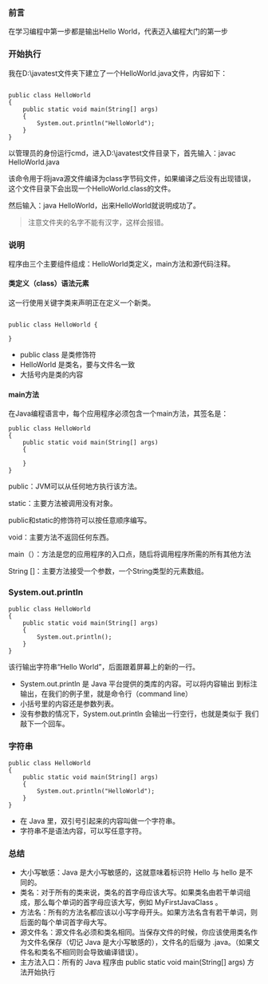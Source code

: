 ### 前言

在学习编程中第一步都是输出Hello World，代表迈入编程大门的第一步

### 开始执行

我在D:\javatest文件夹下建立了一个HelloWorld.java文件，内容如下：

``` 

public class HelloWorld
{
	public static void main(String[] args)
	{
		System.out.println("HelloWorld");
	}
}
```

以管理员的身份运行cmd，进入D:\javatest文件目录下，首先输入：javac HelloWorld.java 

该命令用于将java源文件编译为class字节码文件，如果编译之后没有出现错误，这个文件目录下会出现一个HelloWorld.class的文件。

然后输入：java HelloWorld，出来HelloWorld就说明成功了。

> 注意文件夹的名字不能有汉字，这样会报错。
### 说明

程序由三个主要组件组成：HelloWorld类定义，main方法和源代码注释。

#### 类定义（class）语法元素

这一行使用关键字类来声明正在定义一个新类。

``` 

public class HelloWorld {

}
```

- public class 是类修饰符
- HelloWorld 是类名，要与文件名一致
- 大括号内是类的内容
#### main方法

在Java编程语言中，每个应用程序必须包含一个main方法，其签名是：

``` 
public class HelloWorld
{
	public static void main(String[] args)
	{
		
	}
}

```

public：JVM可以从任何地方执行该方法。

static：主要方法被调用没有对象。

public和static的修饰符可以按任意顺序编写。

void：主要方法不返回任何东西。

main（）：方法是您的应用程序的入口点，随后将调用程序所需的所有其他方法

String []：主要方法接受一个参数，一个String类型的元素数组。
### System.out.println
```
public class HelloWorld
{
	public static void main(String[] args)
	{
		System.out.println();
	}
}
```

该行输出字符串“Hello World”，后面跟着屏幕上的新的一行。

- System.out.println 是 Java 平台提供的类库的内容。可以将内容输出
到标注输出，在我们的例子里，就是命令行（command line）
- 小括号里的内容还是参数列表。
- 没有参数的情况下，System.out.println 会输出一行空行，也就是类似于
我们敲下一个回车。
### 字符串
```
public class HelloWorld
{
	public static void main(String[] args)
	{
		System.out.println("HelloWorld");
	}
}

```
- 在 Java 里，双引号引起来的内容叫做一个字符串。
- 字符串不是语法内容，可以写任意字符。
### 总结
- 大小写敏感：Java 是大小写敏感的，这就意味着标识符 Hello 与 hello 是不同的。
- 类名：对于所有的类来说，类名的首字母应该大写。如果类名由若干单词组成，那么每个单词的首字母应该大写，例如 MyFirstJavaClass 。
- 方法名：所有的方法名都应该以小写字母开头。如果方法名含有若干单词，则后面的每个单词首字母大写。
- 源文件名：源文件名必须和类名相同。当保存文件的时候，你应该使用类名作为文件名保存（切记 Java 是大小写敏感的），文件名的后缀为 .java。（如果文件名和类名不相同则会导致编译错误）。
- 主方法入口：所有的 Java 程序由 public static void main(String[] args) 方法开始执行


